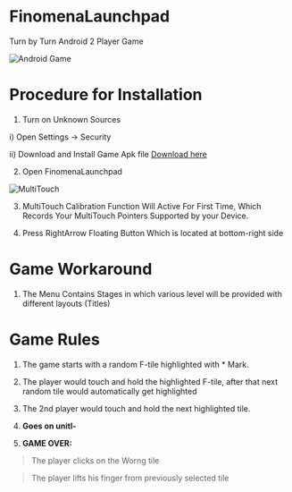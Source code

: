 # FinomenaLaunchpad
Turn by Turn Android 2 Player Game

![Android Game](http://www.gifizer.com/gifs/in/71cb97f05a9da6f82b149f40d6fe5d21.gif)

# Procedure for Installation

1. Turn on Unknown Sources

  i) Open Settings -> Security

  ii) Download and Install Game Apk file     [Download here](https://netbeans.org/downloads/)

2. Open FinomenaLaunchpad

![MultiTouch](http://www.gifizer.com/gifs/in/71cb97f05a9da6f82b149f40d6fe5d21.gif)

3. MultiTouch Calibration Function Will Active For First Time, Which Records Your MultiTouch Pointers Supported by your Device.

4. Press RightArrow Floating Button Which is located at bottom-right side

# Game Workaround

1. The Menu Contains Stages in which various level will be provided with different layouts (Titles)


# Game Rules

1. The game starts with a random F-tile highlighted with * Mark.

2. The player would touch and hold the highlighted F-tile, after that next random tile would automatically get highlighted  

3. The 2nd player would touch and hold the next highlighted tile.

4. **Goes on unitl-**

5. **GAME OVER:**

  >The player clicks on the Worng tile
  
  >The player lifts his finger from previously selected tile
